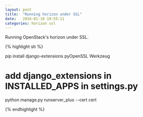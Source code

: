```yaml
---
layout: post
title:  "Running horizon under SSL"
date:   2016-01-18 19:55:11
categories: horizon ssl
---
```


Running OpenStack's horizon under SSL.


{% highlight sh %}

pip install django-extensions pyOpenSSL Werkzeug

# add django_extensions in INSTALLED_APPS in settings.py

python manage.py runserver_plus --cert cert

{% endhighlight %}
